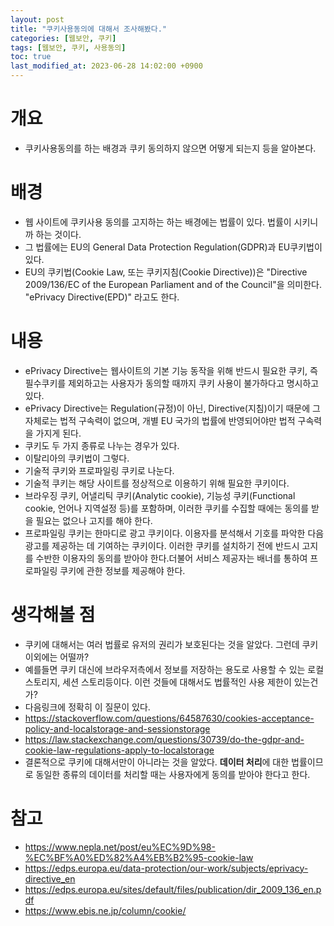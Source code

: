 ```yaml
---
layout: post
title: "쿠키사용동의에 대해서 조사해봤다."
categories: [웹보안, 쿠키]
tags: [웹보안, 쿠키, 사용동의]
toc: true
last_modified_at: 2023-06-28 14:02:00 +0900
---
```


# 개요
- 쿠키사용동의를 하는 배경과 쿠키 동의하지 않으면 어떻게 되는지 등을 알아본다. 

# 배경
- 웹 사이트에 쿠키사용 동의를 고지하는 하는 배경에는 법률이 있다. 법률이 시키니까 하는 것이다.  
- 그 법률에는 EU의 General Data Protection Regulation(GDPR)과 EU쿠키법이 있다. 
- EU의 쿠키법(Cookie Law, 또는 쿠키지침(Cookie Directive))은 "Directive 2009/136/EC of the European Parliament and of the Council"을 의미한다. "ePrivacy Directive(EPD)" 라고도 한다. 

# 내용
- ePrivacy Directive는 웹사이트의 기본 기능 동작을 위해 반드시 필요한 쿠키, 즉 필수쿠키를 제외하고는 사용자가 동의할 때까지 쿠키 사용이 불가하다고 명시하고 있다. 
- ePrivacy Directive는 Regulation(규정)이 아닌, Directive(지침)이기 때문에 그 자체로는 법적 구속력이 없으며, 개별 EU 국가의 법률에 반영되어야만 법적 구속력을 가지게 된다.  
- 쿠키도 두 가지 종류로 나누는 경우가 있다. 
- 이탈리아의 쿠키법이 그렇다. 
- 기술적 쿠키와 프로파일링 쿠키로 나눈다. 
- 기술적 쿠키는 해당 사이트를 정상적으로 이용하기 위해 필요한 쿠키이다. 
- 브라우징 쿠키, 어낼리틱 쿠키(Analytic cookie), 기능성 쿠키(Functional cookie, 언어나 지역설정 등)를 포함하며, 이러한 쿠키를 수집할 때에는 동의를 받을 필요는 없으나 고지를 해야 한다.
- 프로파일링 쿠키는 한마디로 광고 쿠키이다. 이용자를 분석해서 기호를 파악한 다음 광고를 제공하는 데 기여하는 쿠키이다. 이러한 쿠키를 설치하기 전에 반드시 고지를 수반한 이용자의 동의를 받아야 한다.더불어 서비스 제공자는 배너를 통하여 프로파일링 쿠키에 관한 정보를 제공해야 한다.


# 생각해볼 점
- 쿠키에 대해서는 여러 법률로 유저의 권리가 보호된다는 것을 알았다. 그런데 쿠키 이외에는 어떨까? 
- 예를들면 쿠키 대신에 브라우저측에서 정보를 저장하는 용도로 사용할 수 있는 로컬 스토리지, 세션 스토리등이다. 이런 것들에 대해서도 법률적인 사용 제한이 있는건가?
- 다음링크에 정확히 이 질문이 있다. 
- https://stackoverflow.com/questions/64587630/cookies-acceptance-policy-and-localstorage-and-sessionstorage
- https://law.stackexchange.com/questions/30739/do-the-gdpr-and-cookie-law-regulations-apply-to-localstorage
- 결론적으로 쿠키에 대해서만이 아니라는 것을 알았다. **데이터 처리**에 대한 법률이므로 동일한 종류의 데이터를 처리할 때는 사용자에게 동의를 받아야 한다고 한다. 


# 참고 
- https://www.nepla.net/post/eu%EC%9D%98-%EC%BF%A0%ED%82%A4%EB%B2%95-cookie-law
- https://edps.europa.eu/data-protection/our-work/subjects/eprivacy-directive_en
- https://edps.europa.eu/sites/default/files/publication/dir_2009_136_en.pdf
- https://www.ebis.ne.jp/column/cookie/
